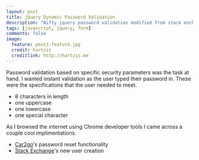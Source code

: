 ```yaml
---
layout: post
title: jQuery Dynamic Password Validation
description: "Nifty jquery password validation modified from stack exchange logic"
tags: [javascript, jquery, form]
comments: false
image:
  feature: post1-feature.jpg
  credit: hartzis
  creditlink: http://hartzis.me
---
```


Password validation based on specific security parameters was the task at hand. I wanted instant validation as the user typed their password in. These were the specifications that the user needed to meet.

* 8 characters in length
* one uppercase
* one lowercase
* one special character

As I browsed the internet using Chrome developer tools I came across a couple cool implimentations.

* [Car2go](https://www.car2go.com)'s password reset functionality
* [Stack Exchange](https://stackexchange.com/users/login#create-account)'s new user creation
